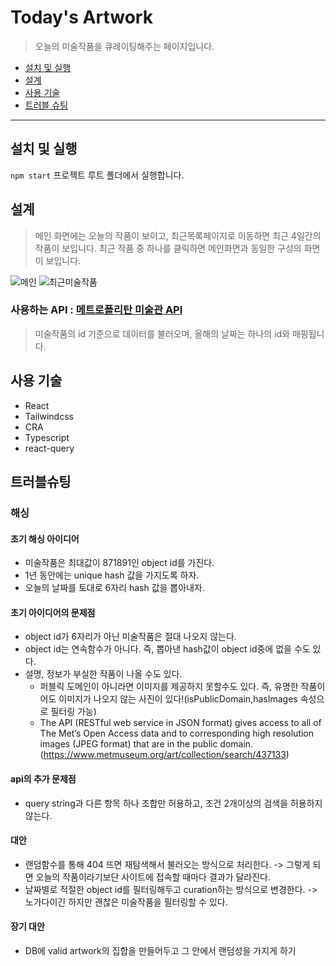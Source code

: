 # Today's Artwork
> 오늘의 미술작품을 큐레이팅해주는 페이지입니다.

- [설치 및 실행](#설치-및-실행)
- [설계](#설계)
- [사용 기술](#사용-기술)
- [트러블 슈팅](#트러블슈팅)
---
## 설치 및 실행
`npm start`
프로젝트 루트 폴더에서 실행합니다.
## 설계
> 메인 화면에는 오늘의 작품이 보이고, 최근목록페이지로 이동하면 최근 4일간의 작품이 보입니다. 최근 작품 중 하나를 클릭하면 메인화면과 동일한 구성의 화면이 보입니다.  

![메인](./public/page1.png)
![최근미술작품](./public/page2.png)


### 사용하는 API : [메트로폴리탄 미술관 API](https://metmuseum.github.io/)
> 미술작품의 id 기준으로 데이터를 불러오며, 올해의 날짜는 하나의 id와 매핑됩니다.
## 사용 기술
- React
- Tailwindcss
- CRA
- Typescript
- react-query
## 트러블슈팅

### 해싱
#### **초기 해싱 아이디어** 
- 미술작품은 최대값이 871891인 object id를 가진다. 
- 1년 동안에는 unique hash 값을 가지도록 하자.
- 오늘의 날짜를 토대로 6자리 hash 값을 뽑아내자.

#### **초기 아이디어의 문제점**
- object id가 6자리가 아닌 미술작품은 절대 나오지 않는다.
- object id는 연속함수가 아니다. 즉, 뽑아낸 hash값이 object id중에 없을 수도 있다.
- 설명, 정보가 부실한 작품이 나올 수도 있다.
	- 퍼블릭 도메인이 아니라면 이미지를 제공하지 못할수도 있다. 즉, 유명한 작품이어도 이미지가 나오지 않는 사진이 있다!(isPublicDomain,hasImages 속성으로 필터링 가능)
	- The API (RESTful web service in JSON format) gives access to all of The Met’s Open Access data and to corresponding high resolution images (JPEG format) that are in the public domain.(https://www.metmuseum.org/art/collection/search/437133)
#### **api의 추가 문제점**   
- query string과 다른 항목 하나 조합만 허용하고, 조건 2개이상의 검색을 허용하지 않는다. 

#### **대안**   
- 랜덤함수를 통해 404 뜨면 재탐색해서 불러오는 방식으로 처리한다. -> 그렇게 되면 오늘의 작품이라기보단 사이트에 접속할 때마다 결과가 달라진다.
- 날짜별로 적절한 object id를 필터링해두고 curation하는 방식으로 변경한다. -> 노가다이긴 하지만 괜찮은 미술작품을 필터링할 수 있다. 

#### **장기 대안**  
- DB에 valid artwork의 집합을 만들어두고 그 안에서 랜덤성을 가지게 하기